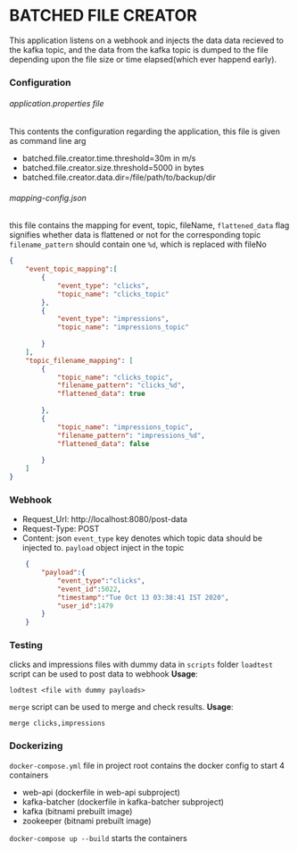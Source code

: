 # BATCHED FILE CREATOR
This application listens on a webhook and injects the data data recieved to the kafka topic, and the data from the kafka topic is dumped to the file depending upon the file size or time elapsed(which ever happend early).
### Configuration
###### application.properties file
This contents the configuration regarding the application, this file is given as command line arg
- batched.file.creator.time.threshold=30m  in m/s
- batched.file.creator.size.threshold=5000 in bytes
- batched.file.creator.data.dir=/file/path/to/backup/dir
###### mapping-config.json
this file contains the mapping for event, topic, fileName,
`flattened_data` flag signifies whether data is flattened or not for the corresponding topic
`filename_pattern` should contain one `%d`, which is replaced with fileNo
``` json
{
	"event_topic_mapping":[
		{
			"event_type": "clicks",
			"topic_name": "clicks_topic"
		},
		{
			"event_type": "impressions",
			"topic_name": "impressions_topic"
			
		}
	],
	"topic_filename_mapping": [
		{
			"topic_name": "clicks_topic",
			"filename_pattern": "clicks_%d", 
			"flattened_data": true
			
		},
		{
			"topic_name": "impressions_topic",
			"filename_pattern": "impressions_%d",
			"flattened_data": false
			
		}
	]
}
```
### Webhook
- Request_Url: http://localhost:8080/post-data
- Request-Type: POST 
- Content: json
`event_type` key denotes which topic data should be injected to.
`payload` object inject in the topic
``` json
    {
        "payload":{
            "event_type":"clicks",
            "event_id":5022,
            "timestamp":"Tue Oct 13 03:38:41 IST 2020",
            "user_id":1479
        }
    }
```
### Testing
clicks and impressions files with dummy data in `scripts` folder
`loadtest` script can be used to post data to webhook
__Usage__:
``` 
lodtest <file with dummy payloads>
```
`merge` script can be used to merge and check results.
__Usage__:
```
merge clicks,impressions
``` 
### Dockerizing
`docker-compose.yml` file in project root contains the docker config to start 4 containers
- web-api (dockerfile in web-api subproject)
- kafka-batcher (dockerfile in kafka-batcher subproject)
- kafka (bitnami prebuilt image)
- zookeeper (bitnami prebuilt image)

`docker-compose up --build` starts the containers

